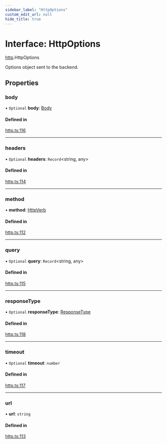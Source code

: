 ```yaml
---
sidebar_label: "HttpOptions"
custom_edit_url: null
hide_title: true
---
```


# Interface: HttpOptions

[http](../modules/http.md).HttpOptions

Options object sent to the backend.

## Properties

### body

• `Optional` **body**: [Body](../classes/http.body.md)

#### Defined in

[http.ts:116](https://github.com/tauri-apps/tauri/blob/01d4ada/tooling/api/src/http.ts#L116)

___

### headers

• `Optional` **headers**: `Record`<string, any\>

#### Defined in

[http.ts:114](https://github.com/tauri-apps/tauri/blob/01d4ada/tooling/api/src/http.ts#L114)

___

### method

• **method**: [HttpVerb](../modules/http.md#httpverb)

#### Defined in

[http.ts:112](https://github.com/tauri-apps/tauri/blob/01d4ada/tooling/api/src/http.ts#L112)

___

### query

• `Optional` **query**: `Record`<string, any\>

#### Defined in

[http.ts:115](https://github.com/tauri-apps/tauri/blob/01d4ada/tooling/api/src/http.ts#L115)

___

### responseType

• `Optional` **responseType**: [ResponseType](../enums/http.responsetype.md)

#### Defined in

[http.ts:118](https://github.com/tauri-apps/tauri/blob/01d4ada/tooling/api/src/http.ts#L118)

___

### timeout

• `Optional` **timeout**: `number`

#### Defined in

[http.ts:117](https://github.com/tauri-apps/tauri/blob/01d4ada/tooling/api/src/http.ts#L117)

___

### url

• **url**: `string`

#### Defined in

[http.ts:113](https://github.com/tauri-apps/tauri/blob/01d4ada/tooling/api/src/http.ts#L113)
